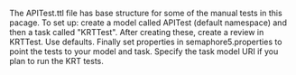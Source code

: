 The APITest.ttl file has base structure for some of the manual tests in this pacage.
To set up: create a model called APITest (default namespace) and then
a task called "KRTTest".
After creating these, create a review in KRTTest. Use defaults.
Finally set properties in semaphore5.properties to point the tests to your
model and task. Specify the task model URI if you plan to run the KRT tests.
